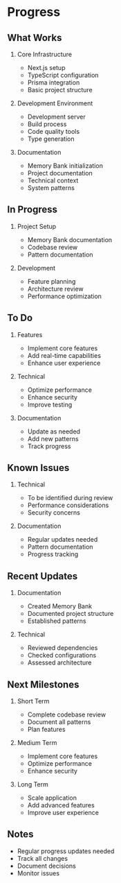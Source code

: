 # Progress

## What Works
1. Core Infrastructure
   - Next.js setup
   - TypeScript configuration
   - Prisma integration
   - Basic project structure

2. Development Environment
   - Development server
   - Build process
   - Code quality tools
   - Type generation

3. Documentation
   - Memory Bank initialization
   - Project documentation
   - Technical context
   - System patterns

## In Progress
1. Project Setup
   - Memory Bank documentation
   - Codebase review
   - Pattern documentation

2. Development
   - Feature planning
   - Architecture review
   - Performance optimization

## To Do
1. Features
   - Implement core features
   - Add real-time capabilities
   - Enhance user experience

2. Technical
   - Optimize performance
   - Enhance security
   - Improve testing

3. Documentation
   - Update as needed
   - Add new patterns
   - Track progress

## Known Issues
1. Technical
   - To be identified during review
   - Performance considerations
   - Security concerns

2. Documentation
   - Regular updates needed
   - Pattern documentation
   - Progress tracking

## Recent Updates
1. Documentation
   - Created Memory Bank
   - Documented project structure
   - Established patterns

2. Technical
   - Reviewed dependencies
   - Checked configurations
   - Assessed architecture

## Next Milestones
1. Short Term
   - Complete codebase review
   - Document all patterns
   - Plan features

2. Medium Term
   - Implement core features
   - Optimize performance
   - Enhance security

3. Long Term
   - Scale application
   - Add advanced features
   - Improve user experience

## Notes
- Regular progress updates needed
- Track all changes
- Document decisions
- Monitor issues 